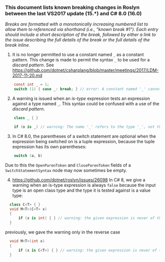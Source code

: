 ### This document lists known breaking changes in Roslyn between the last VS2017 update (15.*) and C# 8.0 (16.0)

*Breaks are formatted with a monotonically increasing numbered list to allow them to referenced via shorthand (i.e., "known break #1").
Each entry should include a short description of the break, followed by either a link to the issue describing the full details of the break or the full details of the break inline.*

1. It is no longer permitted to use a constant named `_` as a constant pattern. This change is made to permit the syntax `_` to be used for a *discard pattern*. See https://github.com/dotnet/csharplang/blob/master/meetings/2017/LDM-2017-11-20.md
  ``` c#
      const int _ = 1;
      switch (1) { case _: break; } // error: A constant named '_' cannot be used as a pattern.
  ```

2. A warning is issued when an *is-type* expression tests an expression against a type named `_`. This syntax could be confused with a use of the *discard pattern*.
  ``` c#
      class _ { }

      if (o is _) // warning: The name '_' refers to the type '_', not the discard pattern. Use '@_' for the type, or 'var _' to discard.
  ```

3. In C# 8.0, the parentheses of a switch statement are optional when the expression being switched on is a tuple expression, because the tuple expression has its own parentheses:
  ``` c#
      switch (a, b)
  ```
   Due to this the `OpenParenToken` and `CloseParenToken` fields of a `SwitchStatementSyntax` node may now sometimes be empty.

4. https://github.com/dotnet/roslyn/issues/26098 In C# 8, we give a warning when an is-type expression is always `false` because the input type is an open class type and the type it is tested against is a value type:
  ``` c#
    class C<T> { }
    void M<T>(C<T> x)
    {
        if (x is int) { } // warning: the given expression is never of the provided ('int') type.
    }
  ```
  previously, we gave the warning only in the reverse case
  ``` c#
    void M<T>(int x)
    {
        if (x is C<T>) { } // warning: the given expression is never of the provided ('C<T>') type.
    }
  ```

